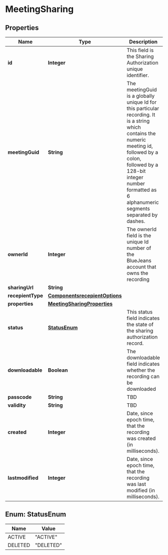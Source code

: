
# MeetingSharing

## Properties
Name | Type | Description | Notes
------------ | ------------- | ------------- | -------------
**id** | **Integer** | This field is the Sharing Authorization unique identifier. |  [optional]
**meetingGuid** | **String** | The meetingGuid is a globally unique Id for this particular recording. It is a string which contains the numeric meeting id, followed by a colon, followed by a 128-bit integer number formatted as 6 alphanumeric segments separated by dashes. |  [optional]
**ownerId** | **Integer** | The ownerId field is the unique Id number of the BlueJeans account that owns the recording |  [optional]
**sharingUrl** | **String** |  |  [optional]
**recepientType** | [**ComponentsrecepientOptions**](ComponentsrecepientOptions.md) |  |  [optional]
**properties** | [**MeetingSharingProperties**](MeetingSharingProperties.md) |  |  [optional]
**status** | [**StatusEnum**](#StatusEnum) | This status field indicates the state of the sharing authorization record. |  [optional]
**downloadable** | **Boolean** | The downloadable field indicates whether the recording can be downloaded |  [optional]
**passcode** | **String** | TBD |  [optional]
**validity** | **String** | TBD |  [optional]
**created** | **Integer** | Date, since epoch time, that the recording was created (in milliseconds). |  [optional]
**lastmodified** | **Integer** | Date, since epoch time, that the recording was last modified (in milliseconds). |  [optional]


<a name="StatusEnum"></a>
## Enum: StatusEnum
Name | Value
---- | -----
ACTIVE | &quot;ACTIVE&quot;
DELETED | &quot;DELETED&quot;




